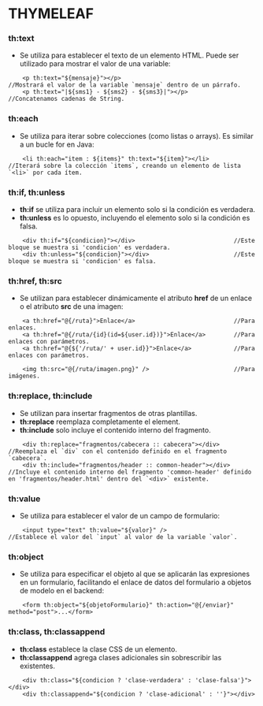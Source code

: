 # THYMELEAF

### th:text
- Se utiliza para establecer el texto de un elemento HTML. Puede ser utilizado para mostrar el valor de una variable:
```
    <p th:text="${mensaje}"></p>                                //Mostrará el valor de la variable `mensaje` dentro de un párrafo.
    <p th:text="|${sms1} - ${sms2} - ${sms3}|"></p>             //Concatenamos cadenas de String.
```

### th:each
- Se utiliza para iterar sobre colecciones (como listas o arrays). Es similar a un bucle for en Java:
```
    <li th:each="item : ${items}" th:text="${item}"></li>       //Iterará sobre la colección `items`, creando un elemento de lista `<li>` por cada ítem.
```

### th:if, th:unless
- **th:if** se utiliza para incluir un elemento solo si la condición es verdadera. 
- **th:unless** es lo opuesto, incluyendo el elemento solo si la condición es falsa.
```
    <div th:if="${condicion}"></div>                            //Este bloque se muestra si 'condicion' es verdadera.
    <div th:unless="${condicion}"></div>                        //Este bloque se muestra si 'condicion' es falsa.
```

### th:href, th:src
- Se utilizan para establecer dinámicamente el atributo **href** de un enlace o el atributo **src** de una imagen:
```
    <a th:href="@{/ruta}">Enlace</a>                            //Para enlaces.
    <a th:href="@{/ruta/{id}(id=${user.id})}">Enlace</a>        //Para enlaces con parámetros.
    <a th:href="@{${'/ruta/' + user.id}}">Enlace</a>            //Para enlaces con parámetros.

    <img th:src="@{/ruta/imagen.png}" />                        //Para imágenes.
```

### th:replace, th:include
- Se utilizan para insertar fragmentos de otras plantillas. 
- **th:replace** reemplaza completamente el element.
- **th:include** solo incluye el contenido interno del fragmento.
```
    <div th:replace="fragmentos/cabecera :: cabecera"></div>    //Reemplaza el `div` con el contenido definido en el fragmento `cabecera`.
    <div th:include="fragmentos/header :: common-header"></div> //Incluye el contenido interno del fragmento 'common-header' definido en 'fragmentos/header.html' dentro del `<div>` existente.

```

### th:value
- Se utiliza para establecer el valor de un campo de formulario:
```
    <input type="text" th:value="${valor}" />                   //Establece el valor del `input` al valor de la variable `valor`.
```

### th:object
- Se utiliza para especificar el objeto al que se aplicarán las expresiones en un formulario, facilitando el enlace de datos del formulario a objetos de modelo en el backend:
```
    <form th:object="${objetoFormulario}" th:action="@{/enviar}" method="post">...</form>
```

### th:class, th:classappend
- **th:class** establece la clase CSS de un elemento.
- **th:classappend** agrega clases adicionales sin sobrescribir las existentes.
```
    <div th:class="${condicion ? 'clase-verdadera' : 'clase-falsa'}"></div>
    <div th:classappend="${condicion ? 'clase-adicional' : ''}"></div>
```